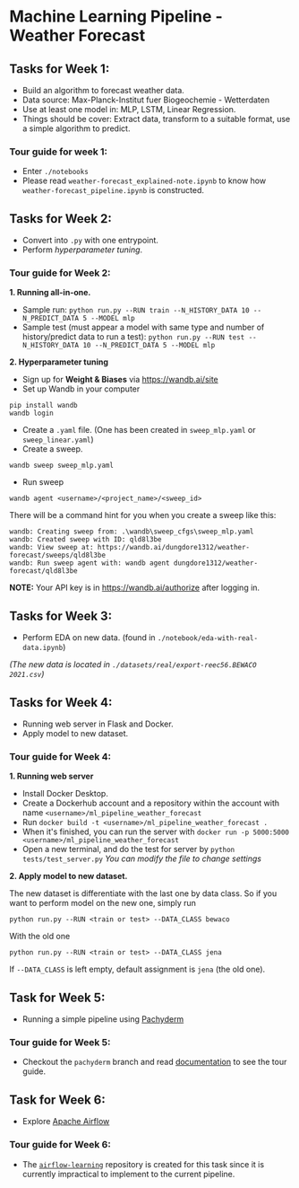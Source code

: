 # Machine Learning Pipeline - Weather Forecast

## Tasks for Week 1:
- Build an algorithm to forecast weather data.
- Data source: Max-Planck-Institut fuer Biogeochemie - Wetterdaten
- Use at least one model in: MLP, LSTM, Linear Regression.
- Things should be cover: Extract data, transform to a suitable format, use a simple algorithm to predict.

### Tour guide for week 1:
- Enter `./notebooks`
- Please read `weather-forecast_explained-note.ipynb` to know how `weather-forecast_pipeline.ipynb` is constructed.

## Tasks for Week 2:
- Convert into `.py` with one entrypoint.
- Perform *hyperparameter tuning*.

### Tour guide for Week 2:
**1. Running all-in-one.**
- Sample run:
```python run.py --RUN train --N_HISTORY_DATA 10 --N_PREDICT_DATA 5 --MODEL mlp```
- Sample test (must appear a model with same type and number of history/predict data to run a test):
```python run.py --RUN test --N_HISTORY_DATA 10 --N_PREDICT_DATA 5 --MODEL mlp```

**2. Hyperparameter tuning**
- Sign up for **Weight & Biases** via https://wandb.ai/site
- Set up Wandb in your computer
```
pip install wandb
wandb login
```
- Create a `.yaml` file. (One has been created in `sweep_mlp.yaml` or `sweep_linear.yaml`)
- Create a sweep.
```
wandb sweep sweep_mlp.yaml
```
- Run sweep
```
wandb agent <username>/<project_name>/<sweep_id>
```
There will be a command hint for you when you create a sweep like this:
```
wandb: Creating sweep from: .\wandb\sweep_cfgs\sweep_mlp.yaml
wandb: Created sweep with ID: qld8l3be
wandb: View sweep at: https://wandb.ai/dungdore1312/weather-forecast/sweeps/qld8l3be
wandb: Run sweep agent with: wandb agent dungdore1312/weather-forecast/qld8l3be
```

**NOTE:** Your API key is in https://wandb.ai/authorize after logging in.

## Tasks for Week 3:
- Perform EDA on new data. (found in `./notebook/eda-with-real-data.ipynb`)

*(The new data is located in `./datasets/real/export-reec56.BEWACO 2021.csv`)*

## Tasks for Week 4:
- Running web server in Flask and Docker.
- Apply model to new dataset.

### Tour guide for Week 4:
**1. Running web server**

- Install Docker Desktop.
- Create a Dockerhub account and a repository within the account with name `<username>/ml_pipeline_weather_forecast`
- Run
```docker build -t <username>/ml_pipeline_weather_forecast .```
- When it's finished, you can run the server with
```docker run -p 5000:5000 <username>/ml_pipeline_weather_forecast```
- Open a new terminal, and do the test for server by
```python tests/test_server.py```
*You can modify the file to change settings*

**2. Apply model to new dataset.**

The new dataset is differentiate with the last one by data class. So if you want to perform model on the new one, simply run
```
python run.py --RUN <train or test> --DATA_CLASS bewaco
```

With the old one
```
python run.py --RUN <train or test> --DATA_CLASS jena
```

If `--DATA_CLASS` is left empty, default assignment is `jena` (the old one).

## Task for Week 5:
- Running a simple pipeline using [Pachyderm](https://www.pachyderm.com/)

### Tour guide for Week 5:
- Checkout the `pachyderm` branch and read [documentation](https://github.com/dfighter1312/ml_pipeline_weather_forecast/tree/pachyderm) to see the tour guide.

## Task for Week 6:
- Explore [Apache Airflow](https://airflow.apache.org/)

### Tour guide for Week 6:
- The [`airflow-learning`](https://github.com/dfighter1312/airflow-learning) repository is created for this task since it is currently impractical to implement to the current pipeline.
